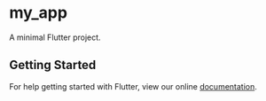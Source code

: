 # my_app

A minimal Flutter project.

## Getting Started

For help getting started with Flutter, view our online
[documentation](http://flutter.io/).
